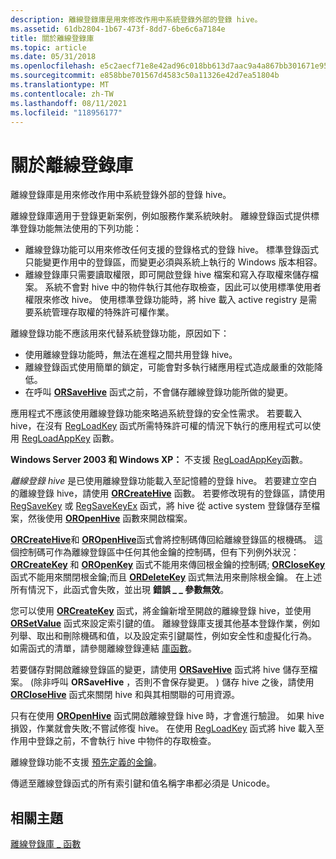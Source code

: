 ```yaml
---
description: 離線登錄庫是用來修改作用中系統登錄外部的登錄 hive。
ms.assetid: 61db2804-1b67-473f-8dd7-6be6c6a7184e
title: 關於離線登錄庫
ms.topic: article
ms.date: 05/31/2018
ms.openlocfilehash: e5c2aecf71e8e42ad96c018bb613d7aac9a4a867bb301671e9553f1768a4ce44
ms.sourcegitcommit: e858bbe701567d4583c50a11326e42d7ea51804b
ms.translationtype: MT
ms.contentlocale: zh-TW
ms.lasthandoff: 08/11/2021
ms.locfileid: "118956177"
---
```

# <a name="about-the-offline-registry-library"></a>關於離線登錄庫

離線登錄庫是用來修改作用中系統登錄外部的登錄 hive。

離線登錄庫適用于登錄更新案例，例如服務作業系統映射。 離線登錄函式提供標準登錄功能無法使用的下列功能：

-   離線登錄功能可以用來修改任何支援的登錄格式的登錄 hive。 標準登錄函式只能變更作用中的登錄區，而變更必須與系統上執行的 Windows 版本相容。
-   離線登錄庫只需要讀取權限，即可開啟登錄 hive 檔案和寫入存取權來儲存檔案。 系統不會對 hive 中的物件執行其他存取檢查，因此可以使用標準使用者權限來修改 hive。 使用標準登錄功能時，將 hive 載入 active registry 是需要系統管理存取權的特殊許可權作業。

離線登錄功能不應該用來代替系統登錄功能，原因如下：

-   使用離線登錄功能時，無法在進程之間共用登錄 hive。
-   離線登錄函式使用簡單的鎖定，可能會對多執行緒應用程式造成嚴重的效能降低。
-   在呼叫 [**ORSaveHive**](orsavehive.md) 函式之前，不會儲存離線登錄功能所做的變更。

應用程式不應該使用離線登錄功能來略過系統登錄的安全性需求。 若要載入 hive，在沒有 [RegLoadKey](/windows/win32/api/winreg/nf-winreg-regloadkeya) 函式所需特殊許可權的情況下執行的應用程式可以使用 [RegLoadAppKey](/windows/win32/api/winreg/nf-winreg-regloadappkeya) 函數。

**Windows Server 2003 和 Windows XP：** 不支援 [RegLoadAppKey](/windows/win32/api/winreg/nf-winreg-regloadappkeya)函數。

*離線登錄 hive* 是已使用離線登錄功能載入至記憶體的登錄 hive。 若要建立空白的離線登錄 hive，請使用 [**ORCreateHive**](orcreatehive.md) 函數。 若要修改現有的登錄區，請使用 [RegSaveKey](/windows/win32/api/winreg/nf-winreg-regsavekeya) 或 [RegSaveKeyEx](/windows/win32/api/winreg/nf-winreg-regsavekeyexa) 函式，將 hive 從 active system 登錄儲存至檔案，然後使用 [**OROpenHive**](oropenhive.md) 函數來開啟檔案。

[**ORCreateHive**](orcreatehive.md)和 [**OROpenHive**](oropenhive.md)函式會將控制碼傳回給離線登錄區的根機碼。 這個控制碼可作為離線登錄區中任何其他金鑰的控制碼，但有下列例外狀況： [**ORCreateKey**](orcreatekey.md) 和 [**OROpenKey**](oropenkey.md) 函式不能用來傳回根金鑰的控制碼; [**ORCloseKey**](orclosekey.md) 函式不能用來關閉根金鑰;而且 [**ORDeleteKey**](ordeletekey.md) 函式無法用來刪除根金鑰。 在上述所有情況下，此函式會失敗，並出現 **錯誤 \_ \_ 參數無效**。

您可以使用 [**ORCreateKey**](orcreatekey.md) 函式，將金鑰新增至開啟的離線登錄 hive，並使用 [**ORSetValue**](orsetvalue.md) 函式來設定索引鍵的值。 離線登錄庫支援其他基本登錄作業，例如列舉、取出和刪除機碼和值，以及設定索引鍵屬性，例如安全性和虛擬化行為。 如需函式的清單，請參閱離線登錄連結 [庫函數](offline-registry-library-functions.md)。

若要儲存對開啟離線登錄區的變更，請使用 [**ORSaveHive**](orsavehive.md) 函式將 hive 儲存至檔案。  (除非呼叫 **ORSaveHive** ，否則不會保存變更。 ) 儲存 hive 之後，請使用 [**ORCloseHive**](orclosehive.md) 函式來關閉 hive 和與其相關聯的可用資源。

只有在使用 [**OROpenHive**](oropenhive.md) 函式開啟離線登錄 hive 時，才會進行驗證。 如果 hive 損毀，作業就會失敗;不嘗試修復 hive。 在使用 [RegLoadKey](/windows/win32/api/winreg/nf-winreg-regloadkeya) 函式將 hive 載入至作用中登錄之前，不會執行 hive 中物件的存取檢查。

離線登錄功能不支援 [預先定義的金鑰](../sysinfo/predefined-keys.md)。

傳遞至離線登錄函式的所有索引鍵和值名稱字串都必須是 Unicode。

## <a name="related-topics"></a>相關主題

<dl> <dt>

[離線登錄庫 \_ 函數](offline-registry-library-functions.md)
</dt> </dl>

 

 
